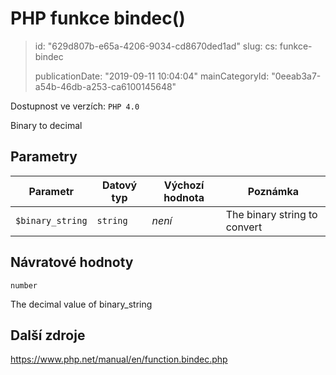 PHP funkce bindec()
===================

> id: "629d807b-e65a-4206-9034-cd8670ded1ad"
> slug:
> 	cs: funkce-bindec
>
> publicationDate: "2019-09-11 10:04:04"
> mainCategoryId: "0eeab3a7-a54b-46db-a253-ca6100145648"

Dostupnost ve verzích: `PHP 4.0`

Binary to decimal


Parametry
--------------

| Parametr | Datový typ | Výchozí hodnota | Poznámka |
|-----|-----|-----|-----|
| `$binary_string` | `string` | *není* | The binary string to convert |


Návratové hodnoty
----------------

`number`

The decimal value of binary_string

Další zdroje
------------

https://www.php.net/manual/en/function.bindec.php
